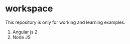 # workspace
This  repository is only for working and learning examples.

1. Angular js 2
2. Node JS
